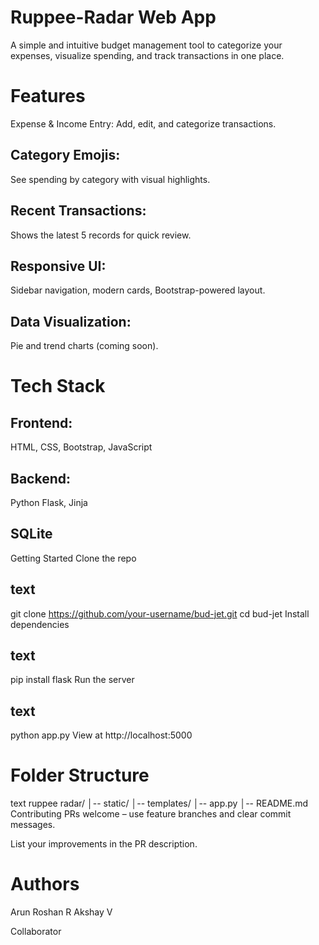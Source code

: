 # Ruppee-Radar Web App
A simple and intuitive budget management tool to categorize your expenses, visualize spending, and track transactions in one place.

# Features
Expense & Income Entry: Add, edit, and categorize transactions.

## Category Emojis: 
See spending by category with visual highlights.

## Recent Transactions:
Shows the latest 5 records for quick review.

## Responsive UI:
Sidebar navigation, modern cards, Bootstrap-powered layout.

## Data Visualization: 
Pie and trend charts (coming soon).

# Tech Stack
## Frontend:
HTML, CSS, Bootstrap, JavaScript

## Backend:
Python Flask, Jinja

## SQLite
Getting Started
Clone the repo
 
## text
git clone https://github.com/your-username/bud-jet.git
cd bud-jet
Install dependencies

## text
pip install flask
Run the server

## text
python app.py
View at http://localhost:5000

# Folder Structure
text
ruppee radar/
│-- static/
│-- templates/
│-- app.py
│-- README.md
Contributing
PRs welcome – use feature branches and clear commit messages.

List your improvements in the PR description.

# Authors
Arun Roshan R
Akshay V

Collaborator
